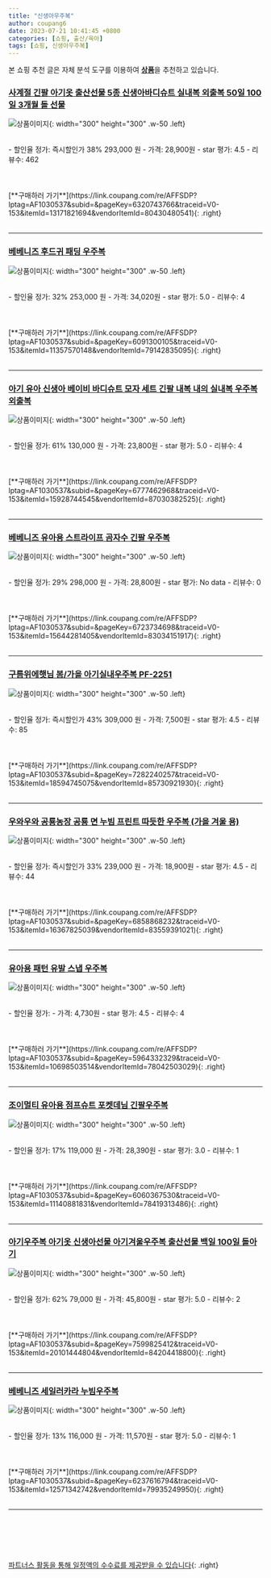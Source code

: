 ```yaml
---
title: "신생아우주복"
author: coupang6
date: 2023-07-21 10:41:45 +0800
categories: [쇼핑, 출산/육아]
tags: [쇼핑, 신생아우주복]
---
```


본 쇼핑 추천 글은 자체 분석 도구를 이용하여 [**상품**](https://link.coupang.com/a/bao1ui)을 추천하고 있습니다.

### [사계절 긴팔 아기옷 출산선물 5종 신생아바디슈트 실내복 외출복 50일 100일 3개월 돌 선물](https://link.coupang.com/re/AFFSDP?lptag=AF1030537&subid=&pageKey=6320743766&traceid=V0-153&itemId=13171821694&vendorItemId=80430480541)

![상품이미지](https://thumbnail8.coupangcdn.com/thumbnails/remote/230x230ex/image/vendor_inventory/5495/096ce5a33c85cf60d109df908159a175d7cad0561012cbc8262a2f16d8f4.jpg){: width="300" height="300" .w-50 .left}


<br>
- 할인율 정가: 즉시할인가 38%  293,000   원
- 가격: 28,900원
- star 평가: 4.5
- 리뷰수: 462
<br>
<br>
<br>
<br>
[**구매하러 가기**](https://link.coupang.com/re/AFFSDP?lptag=AF1030537&subid=&pageKey=6320743766&traceid=V0-153&itemId=13171821694&vendorItemId=80430480541){: .right}
<br>
<br>

---

### [베베니즈 후드귀 패딩 우주복](https://link.coupang.com/re/AFFSDP?lptag=AF1030537&subid=&pageKey=6091300105&traceid=V0-153&itemId=11357570148&vendorItemId=79142835095)

![상품이미지](https://thumbnail10.coupangcdn.com/thumbnails/remote/230x230ex/image/vendor_inventory/653a/9333cd9d5a89fffacdc51df18567c5fdd065230452d656caf57358130b9e.jpeg){: width="300" height="300" .w-50 .left}


<br>
- 할인율 정가: 32%  253,000   원
- 가격: 34,020원
- star 평가: 5.0
- 리뷰수: 4
<br>
<br>
<br>
<br>
[**구매하러 가기**](https://link.coupang.com/re/AFFSDP?lptag=AF1030537&subid=&pageKey=6091300105&traceid=V0-153&itemId=11357570148&vendorItemId=79142835095){: .right}
<br>
<br>

---

### [아기 유아 신생아 베이비 바디슈트 모자 세트 긴팔 내복 내의 실내복 우주복 외출복](https://link.coupang.com/re/AFFSDP?lptag=AF1030537&subid=&pageKey=6777462968&traceid=V0-153&itemId=15928744545&vendorItemId=87030382525)

![상품이미지](https://thumbnail6.coupangcdn.com/thumbnails/remote/230x230ex/image/vendor_inventory/6a4e/8264792c84394452dde35a9e99f374239eb3f5b1bef9eee4a9384c006a49.jpg){: width="300" height="300" .w-50 .left}


<br>
- 할인율 정가: 61%  130,000   원
- 가격: 23,800원
- star 평가: 5.0
- 리뷰수: 4
<br>
<br>
<br>
<br>
[**구매하러 가기**](https://link.coupang.com/re/AFFSDP?lptag=AF1030537&subid=&pageKey=6777462968&traceid=V0-153&itemId=15928744545&vendorItemId=87030382525){: .right}
<br>
<br>

---

### [베베니즈 유아용 스트라이프 곰자수 긴팔 우주복](https://link.coupang.com/re/AFFSDP?lptag=AF1030537&subid=&pageKey=6723734698&traceid=V0-153&itemId=15644281405&vendorItemId=83034151917)

![상품이미지](https://thumbnail9.coupangcdn.com/thumbnails/remote/230x230ex/image/rs_quotation_api/nlattqsj/d169b02cd55a4fa9b98e4243dce21921.jpeg){: width="300" height="300" .w-50 .left}


<br>
- 할인율 정가: 29%  298,000   원
- 가격: 28,800원
- star 평가: No data
- 리뷰수: 0
<br>
<br>
<br>
<br>
[**구매하러 가기**](https://link.coupang.com/re/AFFSDP?lptag=AF1030537&subid=&pageKey=6723734698&traceid=V0-153&itemId=15644281405&vendorItemId=83034151917){: .right}
<br>
<br>

---

### [구름위에햇님 봄/가을 아기실내우주복 PF-2251](https://link.coupang.com/re/AFFSDP?lptag=AF1030537&subid=&pageKey=7282240257&traceid=V0-153&itemId=18594745075&vendorItemId=85730921930)

![상품이미지](https://thumbnail10.coupangcdn.com/thumbnails/remote/230x230ex/image/vendor_inventory/b91d/e16c1a704a8cf2ec752055da3ace429a743d2ad5c38297a8e624a85f66d1.jpg){: width="300" height="300" .w-50 .left}


<br>
- 할인율 정가: 즉시할인가 43%  309,000   원
- 가격: 7,500원
- star 평가: 4.5
- 리뷰수: 85
<br>
<br>
<br>
<br>
[**구매하러 가기**](https://link.coupang.com/re/AFFSDP?lptag=AF1030537&subid=&pageKey=7282240257&traceid=V0-153&itemId=18594745075&vendorItemId=85730921930){: .right}
<br>
<br>

---

### [우와우와 공룡농장 공룡 면 누빔 프린트 따듯한 우주복 (가을 겨울 용)](https://link.coupang.com/re/AFFSDP?lptag=AF1030537&subid=&pageKey=6858868232&traceid=V0-153&itemId=16367825039&vendorItemId=83559391021)

![상품이미지](https://thumbnail7.coupangcdn.com/thumbnails/remote/230x230ex/image/vendor_inventory/fb1f/6f3c6b875dba8c321b40a967724f2c1d62b666356936cf7c78c0fa7cd0ca.jpg){: width="300" height="300" .w-50 .left}


<br>
- 할인율 정가: 즉시할인가 33%  239,000   원
- 가격: 18,900원
- star 평가: 4.5
- 리뷰수: 44
<br>
<br>
<br>
<br>
[**구매하러 가기**](https://link.coupang.com/re/AFFSDP?lptag=AF1030537&subid=&pageKey=6858868232&traceid=V0-153&itemId=16367825039&vendorItemId=83559391021){: .right}
<br>
<br>

---

### [유아용 패턴 유발 스냅 우주복](https://link.coupang.com/re/AFFSDP?lptag=AF1030537&subid=&pageKey=5964332329&traceid=V0-153&itemId=10698503514&vendorItemId=78042503029)

![상품이미지](https://thumbnail6.coupangcdn.com/thumbnails/remote/230x230ex/image/rs_quotation_api/4nfpmcii/4659e2ff0fdc495f9524ca38ac8058ad.jpg){: width="300" height="300" .w-50 .left}


<br>
- 할인율 정가: 
- 가격: 4,730원
- star 평가: 4.5
- 리뷰수: 4
<br>
<br>
<br>
<br>
[**구매하러 가기**](https://link.coupang.com/re/AFFSDP?lptag=AF1030537&subid=&pageKey=5964332329&traceid=V0-153&itemId=10698503514&vendorItemId=78042503029){: .right}
<br>
<br>

---

### [조이멀티 유아용 점프슈트 포켓데님 긴팔우주복](https://link.coupang.com/re/AFFSDP?lptag=AF1030537&subid=&pageKey=6060367530&traceid=V0-153&itemId=11140881831&vendorItemId=78419313486)

![상품이미지](https://thumbnail8.coupangcdn.com/thumbnails/remote/230x230ex/image/rs_quotation_api/rf9edinw/c157d33b39604a718d9dbf04a38c3d13.jpg){: width="300" height="300" .w-50 .left}


<br>
- 할인율 정가: 17%  119,000   원
- 가격: 28,390원
- star 평가: 3.0
- 리뷰수: 1
<br>
<br>
<br>
<br>
[**구매하러 가기**](https://link.coupang.com/re/AFFSDP?lptag=AF1030537&subid=&pageKey=6060367530&traceid=V0-153&itemId=11140881831&vendorItemId=78419313486){: .right}
<br>
<br>

---

### [아기우주복 아기옷 신생아선물 아기겨울우주복 출산선물 백일 100일 돌아기](https://link.coupang.com/re/AFFSDP?lptag=AF1030537&subid=&pageKey=7599825412&traceid=V0-153&itemId=20101444804&vendorItemId=84204418800)

![상품이미지](https://thumbnail6.coupangcdn.com/thumbnails/remote/230x230ex/image/vendor_inventory/beac/a4c448d0cca4beec4c0292f5f2e6f7471c0b7586a0af6d3e79b740254790.jpg){: width="300" height="300" .w-50 .left}


<br>
- 할인율 정가: 62%  79,000   원
- 가격: 45,800원
- star 평가: 5.0
- 리뷰수: 2
<br>
<br>
<br>
<br>
[**구매하러 가기**](https://link.coupang.com/re/AFFSDP?lptag=AF1030537&subid=&pageKey=7599825412&traceid=V0-153&itemId=20101444804&vendorItemId=84204418800){: .right}
<br>
<br>

---

### [베베니즈 세일러카라 누빔우주복](https://link.coupang.com/re/AFFSDP?lptag=AF1030537&subid=&pageKey=6237616794&traceid=V0-153&itemId=12571342742&vendorItemId=79935249950)

![상품이미지](https://thumbnail10.coupangcdn.com/thumbnails/remote/230x230ex/image/rs_quotation_api/i49clh6z/494a6ee7aa0f41ffbb079c91d655e62d.jpeg){: width="300" height="300" .w-50 .left}


<br>
- 할인율 정가: 13%  116,000   원
- 가격: 11,570원
- star 평가: 5.0
- 리뷰수: 1
<br>
<br>
<br>
<br>
[**구매하러 가기**](https://link.coupang.com/re/AFFSDP?lptag=AF1030537&subid=&pageKey=6237616794&traceid=V0-153&itemId=12571342742&vendorItemId=79935249950){: .right}
<br>
<br>

---
<br><br><br><br><br> [파트너스 활동을 통해 일정액의 수수료를 제공받을 수 있습니다](https://link.coupang.com/a/bao1ui){: .right}